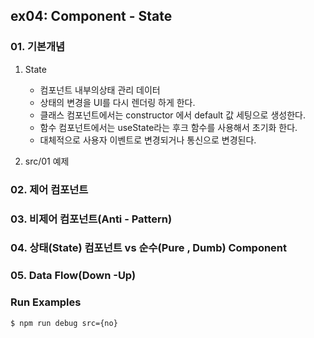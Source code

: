 ## ex04: Component - State

### 01. 기본개념
1. State
    - 컴포넌트 내부의상태 관리 데이터
    - 상태의 변경을 UI를 다시 렌더링 하게 한다.
    - 클래스 컴포넌트에서는 constructor 에서 default 값 세팅으로 생성한다.
    - 함수 컴포넌트에서는 useState라는 후크 함수를 사용해서 초기화 한다.
    - 대체적으로 사용자 이벤트로 변경되거나 통신으로 변경된다.


2. src/01 예제


### 02. 제어 컴포넌트

### 03. 비제어 컴포넌트(Anti - Pattern)

### 04. 상태(State) 컴포넌트 vs 순수(Pure , Dumb) Component

### 05. Data Flow(Down -Up)



### Run Examples
```bash
$ npm run debug src={no}
```